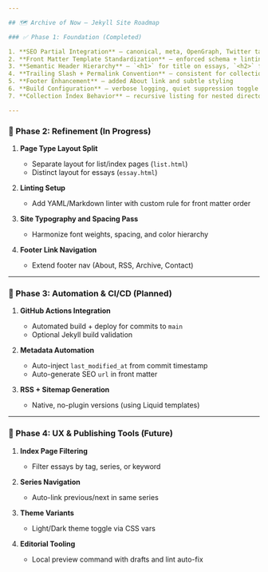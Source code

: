 ```yaml
---

## 🗺️ Archive of Now — Jekyll Site Roadmap

### ✅ Phase 1: Foundation (Completed)

1. **SEO Partial Integration** — canonical, meta, OpenGraph, Twitter tags
2. **Front Matter Template Standardization** — enforced schema + linting rule
3. **Semantic Header Hierarchy** — `<h1>` for title on essays, `<h2>` for site identity
4. **Trailing Slash + Permalink Convention** — consistent for collections and posts
5. **Footer Enhancement** — added About link and subtle styling
6. **Build Configuration** — verbose logging, quiet suppression toggle
7. **Collection Index Behavior** — recursive listing for nested directories

---
```


### 🧩 Phase 2: Refinement (In Progress)

1. **Page Type Layout Split**

   * Separate layout for list/index pages (`list.html`)
   * Distinct layout for essays (`essay.html`)
2. **Linting Setup**

   * Add YAML/Markdown linter with custom rule for front matter order
3. **Site Typography and Spacing Pass**

   * Harmonize font weights, spacing, and color hierarchy
4. **Footer Link Navigation**

   * Extend footer nav (About, RSS, Archive, Contact)

---

### 🚀 Phase 3: Automation & CI/CD (Planned)

1. **GitHub Actions Integration**

   * Automated build + deploy for commits to `main`
   * Optional Jekyll build validation
2. **Metadata Automation**

   * Auto-inject `last_modified_at` from commit timestamp
   * Auto-generate SEO `url` in front matter
3. **RSS + Sitemap Generation**

   * Native, no-plugin versions (using Liquid templates)

---

### 🧠 Phase 4: UX & Publishing Tools (Future)

1. **Index Page Filtering**

   * Filter essays by tag, series, or keyword
2. **Series Navigation**

   * Auto-link previous/next in same series
3. **Theme Variants**

   * Light/Dark theme toggle via CSS vars
4. **Editorial Tooling**

   * Local preview command with drafts and lint auto-fix
